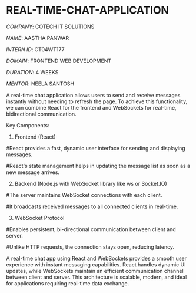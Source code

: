 # REAL-TIME-CHAT-APPLICATION

*COMPANY*: COTECH IT SOLUTIONS

*NAME*: AASTHA PANWAR

*INTERN ID*: CT04WT177

*DOMAIN*: FRONTEND WEB DEVELOPMENT

*DURATION*: 4 WEEKS

*MENTOR*: NEELA SANTOSH

A real-time chat application allows users to send and receive messages instantly without needing to refresh the page. To achieve this functionality, we can combine React for the frontend and WebSockets for real-time, bidirectional communication.

Key Components:
1. Frontend (React)

#React provides a fast, dynamic user interface for sending and displaying messages.

#React's state management helps in updating the message list as soon as a new message arrives.

2. Backend (Node.js with WebSocket library like ws or Socket.IO)

#The server maintains WebSocket connections with each client.

#It broadcasts received messages to all connected clients in real-time.

3. WebSocket Protocol

#Enables persistent, bi-directional communication between client and server.

#Unlike HTTP requests, the connection stays open, reducing latency.

A real-time chat app using React and WebSockets provides a smooth user experience with instant messaging capabilities. React handles dynamic UI updates, while WebSockets maintain an efficient communication channel between client and server. This architecture is scalable, modern, and ideal for applications requiring real-time data exchange.
